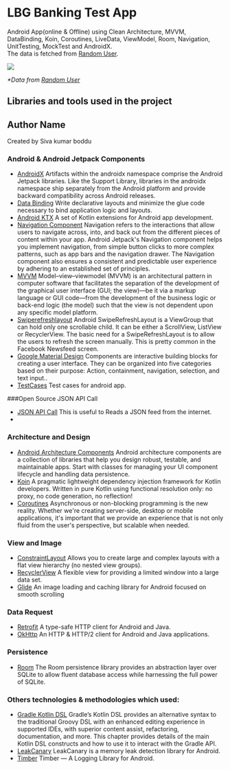# LBG Banking Test App
Android App(online & Offline) using Clean Architecture, MVVM, DataBinding, Koin, Coroutines, LiveData, ViewModel, Room, Navigation, UnitTesting, MockTest and AndroidX.</br>
The data is fetched from <a href='https://randomuser.me/'>Random User</a>.</br>

![](art/img.gif)
<p>
  <i>*Data from <a href='https://randomuser.me/'>Random User</a></i></br>
</p>

## Libraries and tools used in the project

## Author Name
Created by Siva kumar boddu

### Android & Android Jetpack Components

* [AndroidX](https://developer.android.com/jetpack/androidx)
Artifacts within the androidx namespace comprise the Android Jetpack libraries. Like the Support Library, 
libraries in the androidx namespace ship separately from the Android platform and provide backward compatibility 
across Android releases.
* [Data Binding](https://developer.android.com/topic/libraries/data-binding)
Write declarative layouts and minimize the glue code necessary to bind application logic and layouts.
* [Android KTX](https://github.com/android/android-ktx)
A set of Kotlin extensions for Android app development.
* [Navigation Component](https://developer.android.com/guide/navigation/navigation-getting-started)
Navigation refers to the interactions that allow users to navigate across, into, and back out from the different pieces of content within your app. Android Jetpack's Navigation component helps you implement navigation, from simple button clicks to more complex patterns, such as app bars and the navigation drawer. The Navigation component also ensures a consistent and predictable user experience by adhering to an established set of principles.
* [MVVM](https://en.wikipedia.org/wiki/Model%E2%80%93view%E2%80%93viewmodel)
  Model–view–viewmodel (MVVM) is an architectural pattern in computer software that facilitates the separation of the development of the graphical user interface (GUI; the view)—be it via a markup language or GUI code—from the development of the business logic or back-end logic (the model) such that the view is not dependent upon any specific model platform.
* [Swiperefreshlayout](https://developer.android.com/jetpack/androidx/releases/swiperefreshlayout)
  Android SwipeRefreshLayout is a ViewGroup that can hold only one scrollable child. It can be either a ScrollView, ListView or RecyclerView. The basic need for a SwipeRefreshLayout is to allow the users to refresh the screen manually. This is pretty common in the Facebook Newsfeed screen.
* [Google Material Design](https://developer.android.com/develop/ui/views/theming/look-and-feel#:~:text=Material%20design%20is%20a%20comprehensive,the%20material%20design%20support%20library.)
  Components are interactive building blocks for creating a user interface. They can be organized into five categories based on their purpose: Action, containment, navigation, selection, and text input..
* [TestCases](https://developer.android.com/training/testing/fundamentals)
  Test cases for android app.

###Open Source JSON API Call
* [JSON API Call](https://randomuser.me/api/?results=20)
  This is useful to Reads a JSON feed from the internet.
* 
### Architecture and Design

* [Android Architecture Components](https://developer.android.com/topic/libraries/architecture/index.html)
Android architecture components are a collection of libraries that help you design robust, testable, and maintainable apps. 
Start with classes for managing your UI component lifecycle and handling data persistence.
* [Koin](https://insert-koin.io/)
A pragmatic lightweight dependency injection framework for Kotlin developers. Written in pure Kotlin using functional 
resolution only: no proxy, no code generation, no reflection!
* [Coroutines](https://kotlinlang.org/docs/reference/coroutines-overview.html)
Asynchronous or non-blocking programming is the new reality. Whether we're creating server-side, desktop or mobile applications, 
it's important that we provide an experience that is not only fluid from the user's perspective, but scalable when needed.

### View and Image

* [ConstraintLayout](https://developer.android.com/training/constraint-layout/index.html)
Allows you to create large and complex layouts with a flat view hierarchy (no nested view groups).
* [RecyclerView](http://developer.android.com/reference/android/support/v7/widget/RecyclerView.html)
A flexible view for providing a limited window into a large data set.
* [Glide](https://github.com/bumptech/glide)
An image loading and caching library for Android focused on smooth scrolling

### Data Request

* [Retrofit](http://square.github.io/retrofit/)
A type-safe HTTP client for Android and Java.
* [OkHttp](http://square.github.io/okhttp/)
An HTTP & HTTP/2 client for Android and Java applications.

### Persistence

* [Room](https://developer.android.com/topic/libraries/architecture/room.html)
The Room persistence library provides an abstraction layer over SQLite to allow fluent database access while harnessing the full power of SQLite.

### Others technologies & methodologies which used:
* [Gradle Kotlin DSL](https://docs.gradle.org/current/userguide/kotlin_dsl.html)
Gradle’s Kotlin DSL provides an alternative syntax to the traditional Groovy DSL with an enhanced editing experience in supported IDEs, with superior content assist, 
refactoring, documentation, and more. This chapter provides details of the main Kotlin DSL constructs and how to use it to interact with the Gradle API.
* [LeakCanary](https://square.github.io/leakcanary/)
LeakCanary is a memory leak detection library for Android.
* [Timber](https://levelup.gitconnected.com/timber-a-logging-library-for-android-56c431cd7300)
  Timber — A Logging Library for Android.
